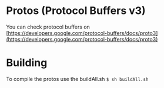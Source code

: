 # Protos (Protocol Buffers v3)

You can check protocol buffers on [https://developers.google.com/protocol-buffers/docs/proto3](https://developers.google.com/protocol-buffers/docs/proto3)

# Building

To compile the protos use the buildAll.sh
`$ sh buildAll.sh`
